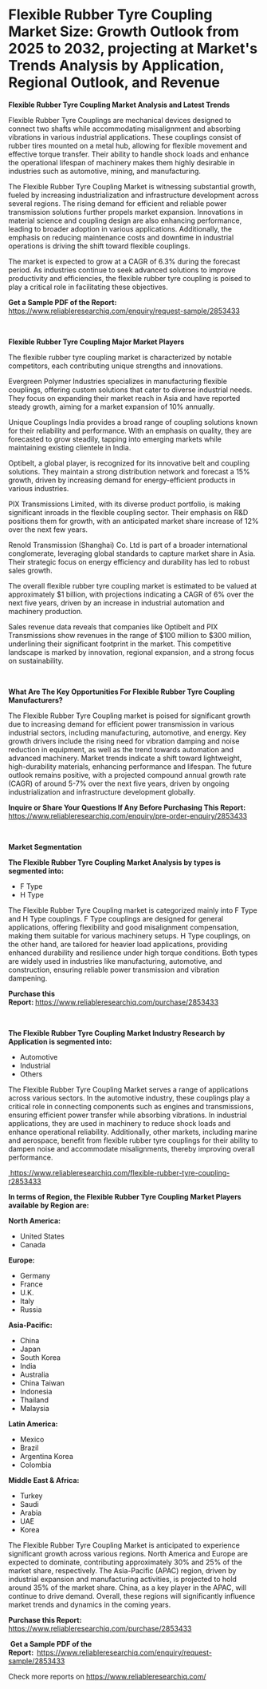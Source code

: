 <p><h1>Flexible Rubber Tyre Coupling Market Size: Growth Outlook from 2025 to 2032, projecting at Market's Trends Analysis by Application, Regional Outlook, and Revenue</h1></p><p><strong>Flexible Rubber Tyre Coupling Market Analysis and Latest Trends</strong></p>
<p><p>Flexible Rubber Tyre Couplings are mechanical devices designed to connect two shafts while accommodating misalignment and absorbing vibrations in various industrial applications. These couplings consist of rubber tires mounted on a metal hub, allowing for flexible movement and effective torque transfer. Their ability to handle shock loads and enhance the operational lifespan of machinery makes them highly desirable in industries such as automotive, mining, and manufacturing.</p><p>The Flexible Rubber Tyre Coupling Market is witnessing substantial growth, fueled by increasing industrialization and infrastructure development across several regions. The rising demand for efficient and reliable power transmission solutions further propels market expansion. Innovations in material science and coupling design are also enhancing performance, leading to broader adoption in various applications. Additionally, the emphasis on reducing maintenance costs and downtime in industrial operations is driving the shift toward flexible couplings.</p><p>The market is expected to grow at a CAGR of 6.3% during the forecast period. As industries continue to seek advanced solutions to improve productivity and efficiencies, the flexible rubber tyre coupling is poised to play a critical role in facilitating these objectives.</p></p>
<p><strong>Get a Sample PDF of the Report:&nbsp;</strong> <a href="https://www.reliableresearchiq.com/enquiry/request-sample/2853433?utm_campaign=3103&utm_medium=2&utm_source=Github&utm_content=ia&utm_term=12032025&utm_id=flexible-rubber-tyre-coupling">https://www.reliableresearchiq.com/enquiry/request-sample/2853433</a></p>
<p>&nbsp;</p>
<p><strong>Flexible Rubber Tyre Coupling Major Market Players</strong></p>
<p><p>The flexible rubber tyre coupling market is characterized by notable competitors, each contributing unique strengths and innovations. </p><p>Evergreen Polymer Industries specializes in manufacturing flexible couplings, offering custom solutions that cater to diverse industrial needs. They focus on expanding their market reach in Asia and have reported steady growth, aiming for a market expansion of 10% annually.</p><p>Unique Couplings India provides a broad range of coupling solutions known for their reliability and performance. With an emphasis on quality, they are forecasted to grow steadily, tapping into emerging markets while maintaining existing clientele in India.</p><p>Optibelt, a global player, is recognized for its innovative belt and coupling solutions. They maintain a strong distribution network and forecast a 15% growth, driven by increasing demand for energy-efficient products in various industries.</p><p>PIX Transmissions Limited, with its diverse product portfolio, is making significant inroads in the flexible coupling sector. Their emphasis on R&D positions them for growth, with an anticipated market share increase of 12% over the next few years.</p><p>Renold Transmission (Shanghai) Co. Ltd is part of a broader international conglomerate, leveraging global standards to capture market share in Asia. Their strategic focus on energy efficiency and durability has led to robust sales growth.</p><p>The overall flexible rubber tyre coupling market is estimated to be valued at approximately $1 billion, with projections indicating a CAGR of 6% over the next five years, driven by an increase in industrial automation and machinery production.</p><p>Sales revenue data reveals that companies like Optibelt and PIX Transmissions show revenues in the range of $100 million to $300 million, underlining their significant footprint in the market. This competitive landscape is marked by innovation, regional expansion, and a strong focus on sustainability.</p></p>
<p>&nbsp;</p>
<p><strong>What Are The Key Opportunities For Flexible Rubber Tyre Coupling Manufacturers?</strong></p>
<p><p>The Flexible Rubber Tyre Coupling market is poised for significant growth due to increasing demand for efficient power transmission in various industrial sectors, including manufacturing, automotive, and energy. Key growth drivers include the rising need for vibration damping and noise reduction in equipment, as well as the trend towards automation and advanced machinery. Market trends indicate a shift toward lightweight, high-durability materials, enhancing performance and lifespan. The future outlook remains positive, with a projected compound annual growth rate (CAGR) of around 5-7% over the next five years, driven by ongoing industrialization and infrastructure development globally.</p></p>
<p><strong>Inquire or Share Your Questions If Any Before Purchasing This Report:</strong> <a href="https://www.reliableresearchiq.com/enquiry/pre-order-enquiry/2853433?utm_campaign=3103&utm_medium=2&utm_source=Github&utm_content=ia&utm_term=12032025&utm_id=flexible-rubber-tyre-coupling">https://www.reliableresearchiq.com/enquiry/pre-order-enquiry/2853433</a></p>
<p>&nbsp;</p>
<p><strong>Market Segmentation</strong></p>
<p><strong>The Flexible Rubber Tyre Coupling Market Analysis by types is segmented into:</strong></p>
<p><ul><li>F Type</li><li>H Type</li></ul></p>
<p><p>The Flexible Rubber Tyre Coupling market is categorized mainly into F Type and H Type couplings. F Type couplings are designed for general applications, offering flexibility and good misalignment compensation, making them suitable for various machinery setups. H Type couplings, on the other hand, are tailored for heavier load applications, providing enhanced durability and resilience under high torque conditions. Both types are widely used in industries like manufacturing, automotive, and construction, ensuring reliable power transmission and vibration dampening.</p></p>
<p><strong>Purchase this Report:&nbsp;</strong><a href="https://www.reliableresearchiq.com/purchase/2853433?utm_campaign=3103&utm_medium=2&utm_source=Github&utm_content=ia&utm_term=12032025&utm_id=flexible-rubber-tyre-coupling">https://www.reliableresearchiq.com/purchase/2853433</a></p>
<p>&nbsp;</p>
<p><strong>The Flexible Rubber Tyre Coupling Market Industry Research by Application is segmented into:</strong></p>
<p><ul><li>Automotive</li><li>Industrial</li><li>Others</li></ul></p>
<p><p>The Flexible Rubber Tyre Coupling Market serves a range of applications across various sectors. In the automotive industry, these couplings play a critical role in connecting components such as engines and transmissions, ensuring efficient power transfer while absorbing vibrations. In industrial applications, they are used in machinery to reduce shock loads and enhance operational reliability. Additionally, other markets, including marine and aerospace, benefit from flexible rubber tyre couplings for their ability to dampen noise and accommodate misalignments, thereby improving overall performance.</p></p>
<p><a href="https://www.reliableresearchiq.com/flexible-rubber-tyre-coupling-r2853433?utm_campaign=3103&utm_medium=2&utm_source=Github&utm_content=ia&utm_term=12032025&utm_id=flexible-rubber-tyre-coupling">&nbsp;https://www.reliableresearchiq.com/flexible-rubber-tyre-coupling-r2853433</a></p>
<p><strong>In terms of Region, the Flexible Rubber Tyre Coupling Market Players available by Region are:</strong></p>
<p>
    <p> <strong> North America: </strong>
        <ul>
            <li>United States</li>
            <li>Canada</li>
        </ul>
        </p> 
    <p> <strong> Europe: </strong>
        <ul>
            <li>Germany</li>
            <li>France</li>
            <li>U.K.</li>
            <li>Italy</li>
            <li>Russia</li>
        </ul>
        </p> 
    <p> <strong> Asia-Pacific: </strong>
        <ul>
            <li>China</li>
            <li>Japan</li>
            <li>South Korea</li>
            <li>India</li>
            <li>Australia</li>
            <li>China Taiwan</li>
            <li>Indonesia</li>
            <li>Thailand</li>
            <li>Malaysia</li>
        </ul>
        </p> 
    <p> <strong> Latin America: </strong>
        <ul>
            <li>Mexico</li>
            <li>Brazil</li>
            <li>Argentina Korea</li>
            <li>Colombia</li>
        </ul>
        </p> 
    <p> <strong> Middle East & Africa: </strong>
        <ul>
            <li>Turkey</li>
            <li>Saudi</li>
            <li>Arabia</li>
            <li>UAE</li>
            <li>Korea</li>
        </ul>
    </p>
    </p>
<p><p>The Flexible Rubber Tyre Coupling Market is anticipated to experience significant growth across various regions. North America and Europe are expected to dominate, contributing approximately 30% and 25% of the market share, respectively. The Asia-Pacific (APAC) region, driven by industrial expansion and manufacturing activities, is projected to hold around 35% of the market share. China, as a key player in the APAC, will continue to drive demand. Overall, these regions will significantly influence market trends and dynamics in the coming years.</p></p>
<p><strong>Purchase this Report: </strong><a href="https://www.reliableresearchiq.com/purchase/2853433?utm_campaign=3103&utm_medium=2&utm_source=Github&utm_content=ia&utm_term=12032025&utm_id=flexible-rubber-tyre-coupling">https://www.reliableresearchiq.com/purchase/2853433</a></p>
<p>&nbsp;<strong>Get a Sample PDF of the Report:&nbsp;&nbsp;</strong><a href="https://www.reliableresearchiq.com/enquiry/request-sample/2853433?utm_campaign=3103&utm_medium=2&utm_source=Github&utm_content=ia&utm_term=12032025&utm_id=flexible-rubber-tyre-coupling">https://www.reliableresearchiq.com/enquiry/request-sample/2853433</a></p>
<p><strong></strong></p>
<p>Check more reports on <a href="https://www.reliableresearchiq.com/?utm_campaign=3103&utm_medium=2&utm_source=Github&utm_content=ia&utm_term=12032025&utm_id=flexible-rubber-tyre-coupling">https://www.reliableresearchiq.com/</a></p>